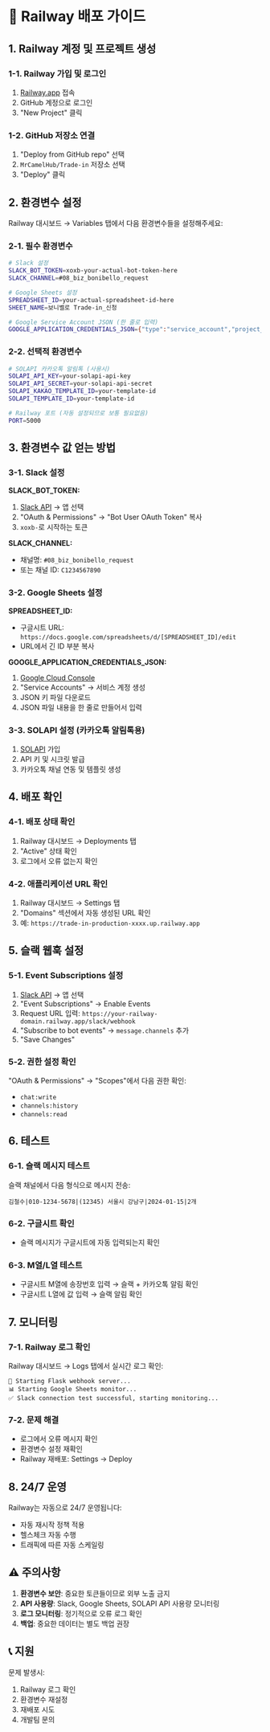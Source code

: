 # 🚢 Railway 배포 가이드

## 1. Railway 계정 및 프로젝트 생성

### 1-1. Railway 가입 및 로그인
1. [Railway.app](https://railway.app) 접속
2. GitHub 계정으로 로그인
3. "New Project" 클릭

### 1-2. GitHub 저장소 연결
1. "Deploy from GitHub repo" 선택
2. `MrCamelHub/Trade-in` 저장소 선택
3. "Deploy" 클릭

## 2. 환경변수 설정

Railway 대시보드 → Variables 탭에서 다음 환경변수들을 설정해주세요:

### 2-1. 필수 환경변수

```bash
# Slack 설정
SLACK_BOT_TOKEN=xoxb-your-actual-bot-token-here
SLACK_CHANNEL=#08_biz_bonibello_request

# Google Sheets 설정  
SPREADSHEET_ID=your-actual-spreadsheet-id-here
SHEET_NAME=보니벨로 Trade-in_신청

# Google Service Account JSON (한 줄로 입력)
GOOGLE_APPLICATION_CREDENTIALS_JSON={"type":"service_account","project_id":"your-project",...}
```

### 2-2. 선택적 환경변수

```bash
# SOLAPI 카카오톡 알림톡 (사용시)
SOLAPI_API_KEY=your-solapi-api-key
SOLAPI_API_SECRET=your-solapi-api-secret  
SOLAPI_KAKAO_TEMPLATE_ID=your-template-id
SOLAPI_TEMPLATE_ID=your-template-id

# Railway 포트 (자동 설정되므로 보통 필요없음)
PORT=5000
```

## 3. 환경변수 값 얻는 방법

### 3-1. Slack 설정

**SLACK_BOT_TOKEN:**
1. [Slack API](https://api.slack.com/apps) → 앱 선택
2. "OAuth & Permissions" → "Bot User OAuth Token" 복사
3. `xoxb-`로 시작하는 토큰

**SLACK_CHANNEL:**
- 채널명: `#08_biz_bonibello_request`
- 또는 채널 ID: `C1234567890`

### 3-2. Google Sheets 설정

**SPREADSHEET_ID:**
- 구글시트 URL: `https://docs.google.com/spreadsheets/d/[SPREADSHEET_ID]/edit`
- URL에서 긴 ID 부분 복사

**GOOGLE_APPLICATION_CREDENTIALS_JSON:**
1. [Google Cloud Console](https://console.cloud.google.com/)
2. "Service Accounts" → 서비스 계정 생성
3. JSON 키 파일 다운로드
4. JSON 파일 내용을 한 줄로 만들어서 입력

### 3-3. SOLAPI 설정 (카카오톡 알림톡용)

1. [SOLAPI](https://solapi.com) 가입
2. API 키 및 시크릿 발급
3. 카카오톡 채널 연동 및 템플릿 생성

## 4. 배포 확인

### 4-1. 배포 상태 확인
1. Railway 대시보드 → Deployments 탭
2. "Active" 상태 확인
3. 로그에서 오류 없는지 확인

### 4-2. 애플리케이션 URL 확인
1. Railway 대시보드 → Settings 탭
2. "Domains" 섹션에서 자동 생성된 URL 확인
3. 예: `https://trade-in-production-xxxx.up.railway.app`

## 5. 슬랙 웹훅 설정

### 5-1. Event Subscriptions 설정
1. [Slack API](https://api.slack.com/apps) → 앱 선택
2. "Event Subscriptions" → Enable Events
3. Request URL 입력: `https://your-railway-domain.railway.app/slack/webhook`
4. "Subscribe to bot events" → `message.channels` 추가
5. "Save Changes"

### 5-2. 권한 설정 확인
"OAuth & Permissions" → "Scopes"에서 다음 권한 확인:
- `chat:write`
- `channels:history` 
- `channels:read`

## 6. 테스트

### 6-1. 슬랙 메시지 테스트
슬랙 채널에서 다음 형식으로 메시지 전송:
```
김철수|010-1234-5678|(12345) 서울시 강남구|2024-01-15|2개
```

### 6-2. 구글시트 확인
- 슬랙 메시지가 구글시트에 자동 입력되는지 확인

### 6-3. M열/L열 테스트
- 구글시트 M열에 송장번호 입력 → 슬랙 + 카카오톡 알림 확인
- 구글시트 L열에 값 입력 → 슬랙 알림 확인

## 7. 모니터링

### 7-1. Railway 로그 확인
Railway 대시보드 → Logs 탭에서 실시간 로그 확인:
```
🚀 Starting Flask webhook server...
📊 Starting Google Sheets monitor...
✅ Slack connection test successful, starting monitoring...
```

### 7-2. 문제 해결
- 로그에서 오류 메시지 확인
- 환경변수 설정 재확인
- Railway 재배포: Settings → Deploy

## 8. 24/7 운영

Railway는 자동으로 24/7 운영됩니다:
- 자동 재시작 정책 적용
- 헬스체크 자동 수행
- 트래픽에 따른 자동 스케일링

## ⚠️ 주의사항

1. **환경변수 보안**: 중요한 토큰들이므로 외부 노출 금지
2. **API 사용량**: Slack, Google Sheets, SOLAPI API 사용량 모니터링
3. **로그 모니터링**: 정기적으로 오류 로그 확인
4. **백업**: 중요한 데이터는 별도 백업 권장

## 📞 지원

문제 발생시:
1. Railway 로그 확인
2. 환경변수 재설정  
3. 재배포 시도
4. 개발팀 문의